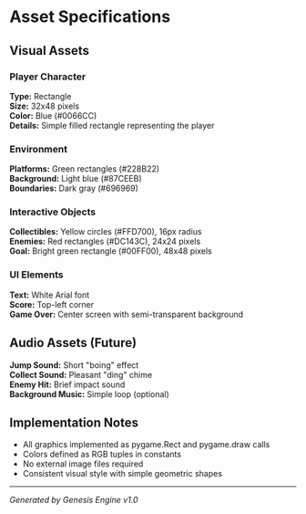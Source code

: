 # Asset Specifications

## Visual Assets

### Player Character
**Type:** Rectangle  
**Size:** 32x48 pixels  
**Color:** Blue (#0066CC)  
**Details:** Simple filled rectangle representing the player

### Environment
**Platforms:** Green rectangles (#228B22)  
**Background:** Light blue (#87CEEB)  
**Boundaries:** Dark gray (#696969)

### Interactive Objects
**Collectibles:** Yellow circles (#FFD700), 16px radius  
**Enemies:** Red rectangles (#DC143C), 24x24 pixels  
**Goal:** Bright green rectangle (#00FF00), 48x48 pixels

### UI Elements
**Text:** White Arial font  
**Score:** Top-left corner  
**Game Over:** Center screen with semi-transparent background

## Audio Assets (Future)
**Jump Sound:** Short "boing" effect  
**Collect Sound:** Pleasant "ding" chime  
**Enemy Hit:** Brief impact sound  
**Background Music:** Simple loop (optional)

## Implementation Notes
- All graphics implemented as pygame.Rect and pygame.draw calls
- Colors defined as RGB tuples in constants
- No external image files required
- Consistent visual style with simple geometric shapes

---
*Generated by Genesis Engine v1.0*
